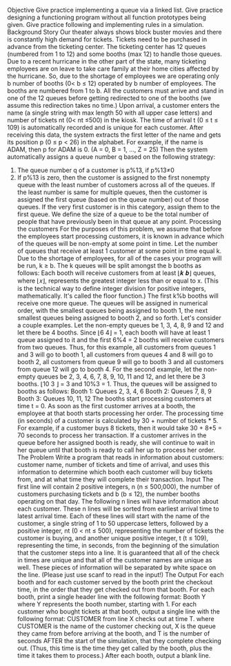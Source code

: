 Objective
Give practice implementing a queue via a linked list.
Give practice designing a functioning program without all function prototypes being given.
Give practice following and implementing rules in a simulation.
Background Story
Our theater always shows block buster movies and there is constantly high demand for tickets. Tickets
need to be purchased in advance from the ticketing center. The ticketing center has 12 queues (numbered
from 1 to 12) and some booths (max 12) to handle those queues. Due to a recent hurricane in the other
part of the state, many ticketing employees are on leave to take care family at their home cities affected
by the hurricane. So, due to the shortage of employees we are operating only b number of booths (0< b
≤ 12) operated by b number of employees. The booths are numbered from 1 to b. All the customers must
arrive and stand in one of the 12 queues before getting redirected to one of the booths (we assume this
redirection takes no time.)
Upon arrival, a customer enters the name (a single string with max length 50 with all upper case letters)
and number of tickets nt (0< nt ≤500) in the kiosk. The time of arrival t (0 ≤ t ≤ 109) is automatically
recorded and is unique for each customer. After receiving this data, the system extracts the first letter of
the name and gets its position p (0 ≤ p < 26) in the alphabet. For example, if the name is ADAM, then p
for ADAM is 0. (A = 0, B = 1, ..., Z = 25) Then the system automatically assigns a queue number q
based on the following strategy:
1. The queue number q of a customer is p%13, if p%13≠0
2. If p%13 is zero, then the customer is assigned to the first nonempty queue with the least number
of customers across all of the queues. If the least number is same for multiple queues, then the
customer is assigned the first queue (based on the queue number) out of those queues. If the very
first customer is in this category, assign them to the first queue. We define the size of a queue to
be the total number of people that have previously been in that queue at any point.
Processing the customers
For the purposes of this problem, we assume that before the employees start processing customers, it is
known in advance which of the queues will be non-empty at some point in time. Let the number of
queues that receive at least 1 customer at some point in time equal k.
Due to the shortage of employees, for all of the cases your program will be run, k ≥ b.
The k queues will be split amongst the b booths as follows:
Each booth will receive customers from at least ⌊𝒌
𝒃⌋ queues, where ⌊𝑥⌋, represents the greatest integer
less than or equal to x. (This is the technical way to define integer division for positive integers,
mathematically. It's called the floor function.)
The first k%b booths will receive one more queue. The queues will be assigned in numerical order, with
the smallest queues being assigned to booth 1, the next smallest queues being assigned to booth 2, and
so forth.
Let's consider a couple examples.
Let the non-empty queues be 1, 3, 4, 8, 9 and 12 and let there be 4 booths.
Since ⌊6
4⌋ = 1, each booth will have at least 1 queue assigned to it and the first 6%4 = 2 booths will
receive customers from two queues.
Thus, for this example, all customers from queues 1 and 3 will go to booth 1, all customers from queues
4 and 8 will go to booth 2, all customers from queue 9 will go to booth 3 and all customers from queue
12 will go to booth 4.
For the second example, let the non-empty queues be 2, 3, 4, 6, 7, 8, 9, 10, 11 and 12, and let there be 3
booths. ⌊10
3 ⌋ = 3 and 10%3 = 1. Thus, the queues will be assigned to booths as follows:
Booth 1: Queues 2, 3, 4, 6
Booth 2: Queues 7, 8, 9
Booth 3: Queues 10, 11, 12
The booths start processing customers at time t = 0. As soon as the first customer arrives at a booth, the
employee at that booth starts processing her order. The processing time (in seconds) of a customer is
calculated by 30 + number of tickets * 5. For example, if a customer buys 8 tickets, then it would take
30 + 8*5 = 70 seconds to process her transaction.
If a customer arrives in the queue before her assigned booth is ready, she will continue to wait in her
queue until that booth is ready to call her up to process her order.
The Problem
Write a program that reads in information about customers: customer name, number of tickets and time
of arrival, and uses this information to determine which booth each customer will buy tickets from, and
at what time they will complete their transaction.
Input
The first line will contain 2 positive integers, n (n ≤ 500,000), the number of customers purchasing
tickets and b (b ≤ 12), the number booths operating on that day.
The following n lines will have information about each customer. These n lines will be sorted from
earliest arrival time to latest arrival time. Each of these lines will start with the name of the customer, a
single string of 1 to 50 uppercase letters, followed by a positive integer, nt (0 < nt ≤ 500), representing
the number of tickets the customer is buying, and another unique positive integer, t (t ≤ 109), representing
the time, in seconds, from the beginning of the simulation that the customer steps into a line. It is
guaranteed that all of the check in times are unique and that all of the customer names are unique as well.
These pieces of information will be separated by white space on the line. (Please just use scanf to read
in the input!)
The Output
For each booth and for each customer served by the booth print the checkout time, in the order that they
get checked out from that booth.
For each booth, print a single header line with the following format:
Booth Y
where Y represents the booth number, starting with 1.
For each customer who bought tickets at that booth, output a single line with the following format:
CUSTOMER from line X checks out at time T.
where CUSTOMER is the name of the customer checking out, X is the queue they came from before
arriving at the booth, and T is the number of seconds AFTER the start of the simulation, that they
complete checking out. (Thus, this time is the time they get called by the booth, plus the time it takes
them to process.)
After each booth, output a blank line.
